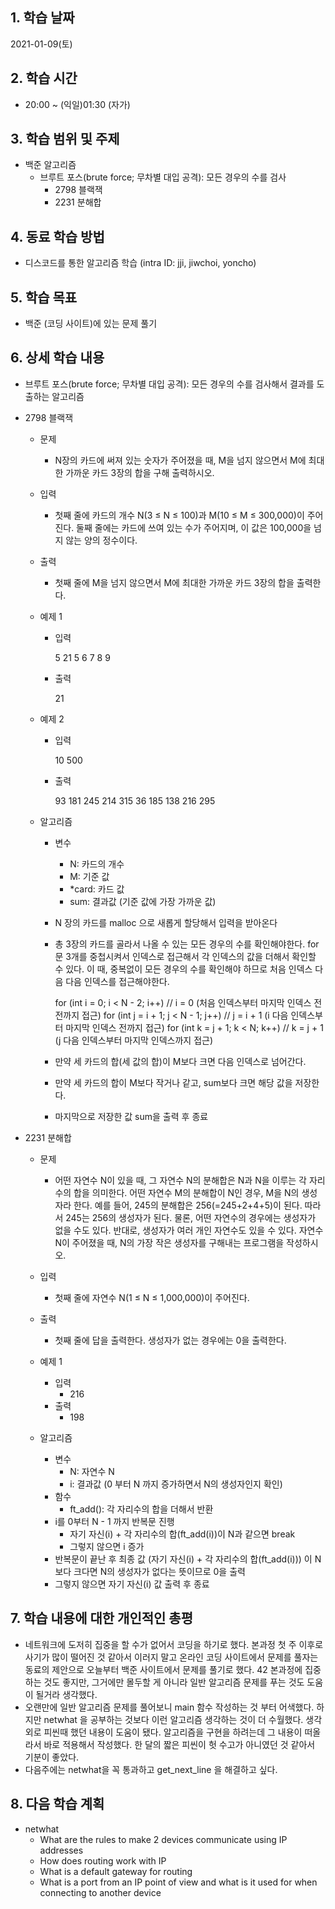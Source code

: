 ## 1. 학습 날짜

2021-01-09(토)


## 2. 학습 시간

* 20:00 ~ (익일)01:30 (자가)


## 3. 학습 범위 및 주제

* 백준 알고리즘
	* 브루트 포스(brute force; 무차별 대입 공격): 모든 경우의 수를 검사
		* 2798 블랙잭
		* 2231 분해합


## 4. 동료 학습 방법

* 디스코드를 통한 알고리즘 학습 (intra ID: jji, jiwchoi, yoncho)

## 5. 학습 목표

* 백준 (코딩 사이트)에 있는 문제 풀기


## 6. 상세 학습 내용

* 브루트 포스(brute force; 무차별 대입 공격): 모든 경우의 수를 검사해서 결과를 도출하는 알고리즘
* 2798 블랙잭
	* 문제
		* N장의 카드에 써져 있는 숫자가 주어졌을 때, M을 넘지 않으면서 M에 최대한 가까운 카드 3장의 합을 구해 출력하시오.
	* 입력
		* 첫째 줄에 카드의 개수 N(3 ≤ N ≤ 100)과 M(10 ≤ M ≤ 300,000)이 주어진다. 둘째 줄에는 카드에 쓰여 있는 수가 주어지며, 이 값은 100,000을 넘지 않는 양의 정수이다.
	* 출력
		* 첫째 줄에 M을 넘지 않으면서 M에 최대한 가까운 카드 3장의 합을 출력한다.
	* 예제 1
		* 입력

			5 21
			5 6 7 8 9

		* 출력

			21

	* 예제 2
		* 입력

			10 500

		* 출력

			93 181 245 214 315 36 185 138 216 295

	* 알고리즘
		* 변수
			* N: 카드의 개수
			* M: 기준 값
			* *card: 카드 값
			* sum: 결과값 (기준 값에 가장 가까운 값)
		* N 장의 카드를 malloc 으로 새롭게 할당해서 입력을 받아온다
		* 총 3장의 카드를 골라서 나올 수 있는 모든 경우의 수를 확인해야한다. for문 3개를 중첩시켜서 인덱스로 접근해서 각 인덱스의 값을 더해서 확인할 수 있다. 이 때, 중복없이 모든 경우의 수를 확인해야 하므로 처음 인덱스 다음 다음 인덱스를 접근해야한다.

			for (int i = 0; i < N - 2; i++)            // i = 0 (처음 인덱스부터 마지막 인덱스 전전까지 접근)
				for (int j = i + 1; j < N - 1; j++)    // j = i + 1 (i 다음 인덱스부터 마지막 인덱스 전까지 접근)
					for (int k = j + 1; k < N; k++)    // k = j + 1 (j 다음 인덱스부터 마지막 인덱스까지 접근)
		
		* 만약 세 카드의 합(세 값의 합)이 M보다 크면 다음 인덱스로 넘어간다.
		* 만약 세 카드의 합이 M보다 작거나 같고, sum보다 크면 해당 값을 저장한다.
		* 마지막으로 저장한 값 sum을 출력 후 종료


* 2231 분해합
	* 문제
		* 어떤 자연수 N이 있을 때, 그 자연수 N의 분해합은 N과 N을 이루는 각 자리수의 합을 의미한다. 어떤 자연수 M의 분해합이 N인 경우, M을 N의 생성자라 한다. 예를 들어, 245의 분해합은 256(=245+2+4+5)이 된다. 따라서 245는 256의 생성자가 된다. 물론, 어떤 자연수의 경우에는 생성자가 없을 수도 있다. 반대로, 생성자가 여러 개인 자연수도 있을 수 있다. 자연수 N이 주어졌을 때, N의 가장 작은 생성자를 구해내는 프로그램을 작성하시오.
	* 입력
		* 첫째 줄에 자연수 N(1 ≤ N ≤ 1,000,000)이 주어진다.
	* 출력
		* 첫째 줄에 답을 출력한다. 생성자가 없는 경우에는 0을 출력한다.
	* 예제 1
		* 입력
			* 216
		* 출력
			* 198
	
	* 알고리즘
		* 변수
			* N: 자연수 N
			* i: 결과값 (0 부터 N 까지 증가하면서 N의 생성자인지 확인)
		* 함수
			* ft_add(): 각 자리수의 합을 더해서 반환
		* i를 0부터 N - 1 까지 반복문 진행
			* 자기 자신(i) + 각 자리수의 합(ft_add(i))이 N과 같으면 break
			* 그렇지 않으면 i 증가
		* 반복문이 끝난 후 최종 값 (자기 자신(i) + 각 자리수의 합(ft_add(i))) 이 N 보다 크다면 N의 생성자가 없다는 뜻이므로 0을 출력
		* 그렇지 않으면 자기 자신(i) 값 출력 후 종료


## 7. 학습 내용에 대한 개인적인 총평

* 네트워크에 도저히 집중을 할 수가 없어서 코딩을 하기로 했다. 본과정 첫 주 이후로 사기가 많이 떨어진 것 같아서 이러지 말고 온라인 코딩 사이트에서 문제를 풀자는 동료의 제안으로 오늘부터 백준 사이트에서 문제를 풀기로 했다. 42 본과정에 집중하는 것도 좋지만, 그거에만 몰두할 게 아니라 일반 알고리즘 문제를 푸는 것도 도움이 될거라 생각했다. 
* 오랜만에 일반 알고리즘 문제를 풀어보니 main 함수 작성하는 것 부터 어색했다. 하지만 netwhat 을 공부하는 것보다 이런 알고리즘 생각하는 것이 더 수월했다. 생각 외로 피씬때 했던 내용이 도움이 됐다. 알고리즘을 구현을 하려는데 그 내용이 떠올라서 바로 적용해서 작성했다. 한 달의 짧은 피씬이 헛 수고가 아니였던 것 같아서 기분이 좋았다.
* 다음주에는 netwhat을 꼭 통과하고 get_next_line 을 해결하고 싶다.



## 8. 다음 학습 계획

* netwhat
	* What are the rules to make 2 devices communicate using IP addresses
	* How does routing work with IP
	* What is a default gateway for routing
	* What is a port from an IP point of view and what is it used for when connecting to another device


